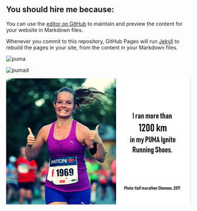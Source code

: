 ## You should hire me because:

You can use the [editor on GitHub](https://github.com/AndreaMatusova/You-should-hire-me-because-/edit/master/README.md) to maintain and preview the content for your website in Markdown files.

Whenever you commit to this repository, GitHub Pages will run [Jekyll](https://jekyllrb.com/) to rebuild the pages in your site, from the content in your Markdown files.

![puma](https://github.com/AndreaMatusova/You-should-hire-me-because-/blob/master/puma.png)


![pumad](https://www.muziker.sk/puma-ignite-pwradapt-jrs-puma-black-3)

<img src="puma.png" />
